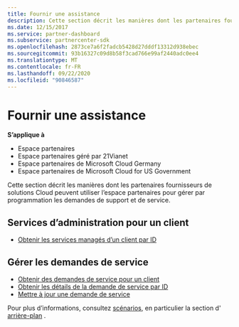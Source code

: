 ```yaml
---
title: Fournir une assistance
description: Cette section décrit les manières dont les partenaires fournisseurs de solutions Cloud peuvent utiliser l’espace partenaires pour gérer par programmation les demandes de support et de service.
ms.date: 12/15/2017
ms.service: partner-dashboard
ms.subservice: partnercenter-sdk
ms.openlocfilehash: 2873ce7a6f2fadcb5428d27dddf13312d938ebec
ms.sourcegitcommit: 93b16327c09d8b58f3cad766e99af2440adc0ee4
ms.translationtype: MT
ms.contentlocale: fr-FR
ms.lasthandoff: 09/22/2020
ms.locfileid: "90846587"
---
```

# <a name="provide-support"></a>Fournir une assistance

**S’applique à**

- Espace partenaires
- Espace partenaires géré par 21Vianet
- Espace partenaires de Microsoft Cloud Germany
- Espace partenaires de Microsoft Cloud for US Government

Cette section décrit les manières dont les partenaires fournisseurs de solutions Cloud peuvent utiliser l’espace partenaires pour gérer par programmation les demandes de support et de service.

## <a name="admin-services-for-a-customer"></a>Services d’administration pour un client

- [Obtenir les services managés d’un client par ID](get-the-managed-services-for-a-customer-by-id.md)

## <a name="manage-service-requests"></a>Gérer les demandes de service

- [Obtenir des demandes de service pour un client](get-all-service-requests-for-a-customer.md)
- [Obtenir les détails de la demande de service par ID](get-service-request-details-by-id.md)
- [Mettre à jour une demande de service](update-a-service-request.md)

Pour plus d’informations, consultez [scénarios](scenarios.md), en particulier la section d' [arrière-plan](scenarios.md#background) .
